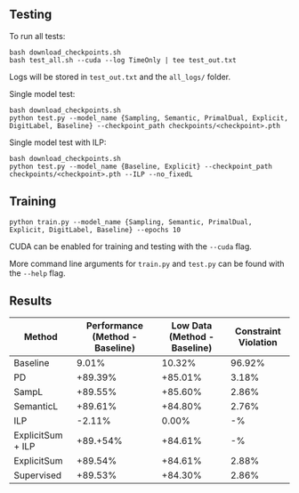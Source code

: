 ## Testing
To run all tests:

```
bash download_checkpoints.sh
bash test_all.sh --cuda --log TimeOnly | tee test_out.txt
```

Logs will be stored in `test_out.txt` and the `all_logs/` folder.

Single model test:
```
bash download_checkpoints.sh
python test.py --model_name {Sampling, Semantic, PrimalDual, Explicit, DigitLabel, Baseline} --checkpoint_path checkpoints/<checkpoint>.pth
```

Single model test with ILP:
```
bash download_checkpoints.sh
python test.py --model_name {Baseline, Explicit} --checkpoint_path checkpoints/<checkpoint>.pth --ILP --no_fixedL
```

## Training
```
python train.py --model_name {Sampling, Semantic, PrimalDual, Explicit, DigitLabel, Baseline} --epochs 10
```

CUDA can be enabled for training and testing with the `--cuda` flag.

More command line arguments for `train.py` and `test.py` can be found with the `--help` flag.

## Results

| Method | Performance (Method - Baseline) | Low Data (Method - Baseline) | Constraint Violation |
| --- | --- | --- | --- |
| Baseline | 9.01% | 10.32% | 96.92% |
| PD | +89.39% | +85.01% | 3.18% |
| SampL | +89.55% | +85.60% | 2.86% |
| SemanticL | +89.61% | +84.80% | 2.76% |
| ILP | -2.11% | 0.00% | -% |
| ExplicitSum + ILP | +89.+54% | +84.61% | -% |
| ExplicitSum | +89.54% | +84.61% | 2.88% |
| Supervised | +89.53% | +84.30% | 2.86% |

